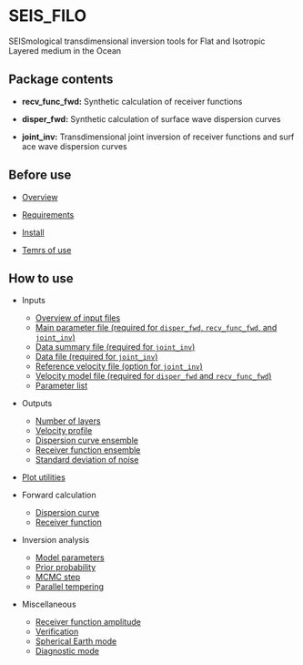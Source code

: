 # SEIS_FILO 
SEISmological transdimensional inversion tools for Flat and Isotropic Layered medium in the Ocean

## Package contents

* __recv_func_fwd:__ Synthetic calculation of receiver functions

* __disper_fwd:__ Synthetic calculation of surface wave dispersion curves

* __joint_inv:__ Transdimensional joint inversion of receiver functions and surf
ace wave dispersion curves

## Before use

* [Overview](overview.md)

* [Requirements](requirements.md)

* [Install](install.md)

* [Temrs of use](terms_of_use.md)


## How to use

* Inputs
    * [Overview of input files](overview_of_input_files.md)
    * [Main parameter file (required for `disper_fwd`, `recv_func_fwd`, and `joint_inv`)](main_parameter_file.md)
    * [Data summary file (required for `joint_inv`)](data_summary_file.md)
    * [Data file (required for `joint_inv`)](data_file.md)
    * [Reference velocity file (option for `joint_inv`)](reference_velocity_file.md)
    * [Velocity model file (required for `disper_fwd` and `recv_func_fwd`)](velocity_model_file.md)
    * [Parameter list](parameter_list.md)	

* Outputs
    * [Number of layers](number_of_layers.md)
    * [Velocity profile](velocity_profile.md)
    * [Dispersion curve ensemble](dispersion_curve_ensemble.md)
    * [Receiver function ensemble](receiver_function_ensemble.md)
    * [Standard deviation of noise](standard_deviation_of_noise.md)

* [Plot utilities](plot_utilities.md)

* Forward calculation
    * [Dispersion curve](dispersion_curve.md)
    * [Receiver function](receiver_function.md)

* Inversion analysis
    * [Model parameters](model_parameters.md)
    * [Prior probability](prior_probability.md)
    * [MCMC step](mcmc_step.md)
    * [Parallel tempering](parallel_tempering.md)

* Miscellaneous
    * [Receiver function amplitude](receiver_function_amplitude.md)
    * [Verification](verification.md)
    * [Spherical Earth mode](spherical_earth_mode.md)
    * [Diagnostic mode](diagnostic_mode.md)